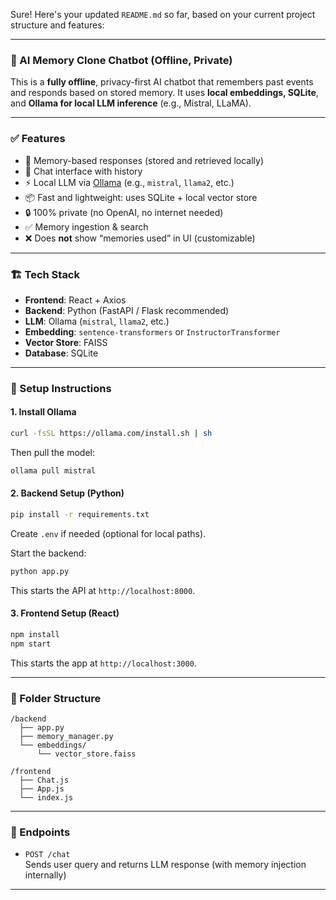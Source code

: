 Sure! Here's your updated `README.md` so far, based on your current project structure and features:

---

### 🧠 AI Memory Clone Chatbot (Offline, Private)

This is a **fully offline**, privacy-first AI chatbot that remembers past events and responds based on stored memory. It uses **local embeddings, SQLite**, and **Ollama for local LLM inference** (e.g., Mistral, LLaMA).

---

### ✅ Features

- 🧠 Memory-based responses (stored and retrieved locally)
- 💬 Chat interface with history
- ⚡ Local LLM via [Ollama](https://ollama.com/) (e.g., `mistral`, `llama2`, etc.)
- 📦 Fast and lightweight: uses SQLite + local vector store
- 🔒 100% private (no OpenAI, no internet needed)
- ✅ Memory ingestion & search
- ❌ Does **not** show “memories used” in UI (customizable)

---

### 🏗️ Tech Stack

- **Frontend**: React + Axios
- **Backend**: Python (FastAPI / Flask recommended)
- **LLM**: Ollama (`mistral`, `llama2`, etc.)
- **Embedding**: `sentence-transformers` or `InstructorTransformer`
- **Vector Store**: FAISS
- **Database**: SQLite

---

### 🚀 Setup Instructions

#### 1. Install Ollama

```bash
curl -fsSL https://ollama.com/install.sh | sh
```

Then pull the model:

```bash
ollama pull mistral
```

#### 2. Backend Setup (Python)

```bash
pip install -r requirements.txt
```

Create `.env` if needed (optional for local paths).

Start the backend:

```bash
python app.py
```

This starts the API at `http://localhost:8000`.

#### 3. Frontend Setup (React)

```bash
npm install
npm start
```

This starts the app at `http://localhost:3000`.

---

### 📁 Folder Structure

```
/backend
  ├── app.py
  ├── memory_manager.py
  └── embeddings/
      └── vector_store.faiss

/frontend
  ├── Chat.js
  ├── App.js
  └── index.js
```

---

### 📌 Endpoints

- `POST /chat`  
  Sends user query and returns LLM response (with memory injection internally)

---




